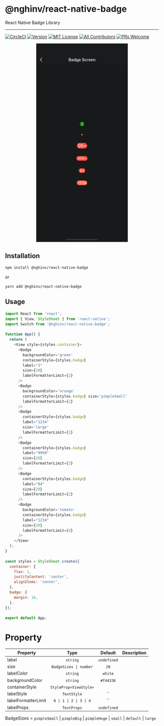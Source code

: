 # @nghinv/react-native-badge

React Native Badge Library

---

[![CircleCI](https://circleci.com/gh/nghinv-software/react-native-badge.svg?style=svg)](https://circleci.com/gh/nghinv-software/react-native-badge)
[![Version][version-badge]][package]
[![MIT License][license-badge]][license]
[![All Contributors][all-contributors-badge]][all-contributors]
[![PRs Welcome][prs-welcome-badge]][prs-welcome]

<p align="center">
<img src="./assets/demo.png" width="300"/>
</p>

## Installation

```sh
npm install @nghinv/react-native-badge
```

or 

```sh
yarn add @nghinv/react-native-badge
```

## Usage

```js
import React from 'react';
import { View, StyleSheet } from 'react-native';
import Switch from '@nghinv/react-native-badge';

function App() {
  return (
    <View style={styles.container}>
      <Badge 
        backgroundColor='green' 
        containerStyle={styles.badge} 
        label="3" 
        size={20} 
        labelFormatterLimit={2} 
      />
      <Badge 
        backgroundColor='orange' 
        containerStyle={styles.badge} size='pimpleSmall' 
        labelFormatterLimit={2} 
      />
      <Badge 
        containerStyle={styles.badge} 
        label="1234" 
        size='large' 
        labelFormatterLimit={2} 
      />
      <Badge 
        containerStyle={styles.badge} 
        label="9999" 
        size={20} 
        labelFormatterLimit={3} 
      />
      <Badge 
        containerStyle={styles.badge} 
        label="84" 
        size={20} 
        labelFormatterLimit={2} 
      />
      <Badge 
        backgroundColor='tomato' 
        containerStyle={styles.badge} 
        label="1234" 
        size={20} 
        labelFormatterLimit={4} 
      />
    </View>
  );
}

const styles = StyleSheet.create({
  container: {
    flex: 1,
    justifyContent: 'center',
    alignItems: 'center',
  },
  badge: {
    margin: 16,
  },
});

export default App;
```

# Property

| Property | Type | Default | Description |
|----------|:----:|:-------:|-------------|
| label | `string` | `undefined` |  |
| size | `BadgeSizes \| number` | `20` |  |
| labelColor | `string` | `white` |  |
| backgroundColor | `string` | `#f44336` |  |
| containerStyle | `StyleProp<ViewStyle>` |  |
| labelStyle | `TextStyle` | `` |  |
| labelFormatterLimit | `0 \| 1 \| 2 \| 3 \| 4` | `` |  |
| labelProps | `TextProps` | `undefined` |  |


BadgeSizes = `pimpleSmall` | `pimpleBig` | `pimpleHuge` | `small` | `default` | `large`

[version-badge]: https://img.shields.io/npm/v/@nghinv/react-native-badge.svg?style=flat-square
[package]: https://www.npmjs.com/package/@nghinv/react-native-badge
[license-badge]: https://img.shields.io/npm/l/@nghinv/react-native-badge.svg?style=flat-square
[license]: https://opensource.org/licenses/MIT
[all-contributors-badge]: https://img.shields.io/badge/all_contributors-1-orange.svg?style=flat-square
[all-contributors]: #contributors
[prs-welcome-badge]: https://img.shields.io/badge/PRs-welcome-brightgreen.svg?style=flat-square
[prs-welcome]: http://makeapullrequest.com
